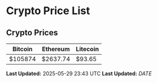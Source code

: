 # Crypto Price List

## Crypto Prices
| Bitcoin | Ethereum | Litecoin |
| ------- | -------- | -------- |
| $105874 | $2637.74 | $93.65 |
**Last Updated:** 2025-05-29 23:43 UTC
**Last Updated:** $DATE$
